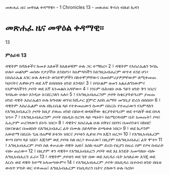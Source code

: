 ﻿
 መጽሐፈ ዜና መዋዕል ቀዳማዊ። - 1 Chronicles 13 - መጽሐፍ ቅዱስ ብሉይ ኪዳን
#  መጽሐፈ ዜና መዋዕል ቀዳማዊ።
13
### ምዕራፍ 13
ዳዊትም ከሻለቆችና ከመቶ አለቆች ከአለቆቹም ሁሉ ጋር ተማከረ።
2 ፤ ዳዊትም የእስራኤልን ጉባኤ ሁሉ። መልካም መስሎ የታያችሁ እንደሆነ፥ ከአምላካችን ከእግዚአብሔርም ወጥቶ እንደ ሆነ፥ በእስራኤል አገር ሁሉ ለቀሩት ወንድሞቻችን በከተሞቻቸውና በመሰምሪያዎቻቸውም ለሚቀመጡ ካህናትና ሌዋውያን ወደ እኛ ይሰበሰቡ ዘንድ እንላክ፤
3 ፤ በሳኦልም ዘመን አልፈለግነውምና የአምላካችንን ታቦት ወደ እኛ እንመልስ አላቸው።
4 ፤ ነገሩም በሕዝቡ ሁሉ ዓይን ዘንድ ቅን ነበረና ጉባኤው ሁሉ። እንዲሁ እናደርጋለን አሉ።
5 ፤ የእግዚአብሔርንም ታቦት ከቂርያትይዓሪም ያመጡ ዘንድ ዳዊት እስራኤልን ሁሉ ከግብጽ ወንዝ ከሺሖር ጀምሮ እስከ ሐማት መግቢያ ድረስ ሰበሰበ።
6 ፤ ዳዊትም እስራኤልም ሁሉ በኪሩቤል ላይ የተቀመጠውን ስሙም በእርሱ የተጠራውን የአምላክን የእግዚአብሔርን ታቦት ከዚያ ያወጡ ዘንድ በይሁዳ ወዳለችው ቂርያትይዓሪም ወደ ተባለች ወደ በኣላ ሄዱ።
7 ፤ የእግዚአብሔርንም ታቦት በአዲስ ሰረገላ ላይ ጫኑት፥ ከአሚናዳብም ቤት አመጡት፤ ዖዛና አሒዮም ሠረገላውን ይነዱ ነበር።
8 ፤ ዳዊትና እስራኤል ሁሉ በቅኔና በበገና በመሰንቆና በከበሮ በጸናጽልና በመለከት በእግዚአብሔር ፊት በሙሉ ኃይላቸው ይጫወቱ ነበር።
9 ፤ ወደ ኪዶንም አውድማ በደረሱ ጊዜ በሬዎቹ ይፋንኑ ነበርና ታቦቱን ሊይዝ ዖዛ እጁን ዘረጋ።
10 ፤ የእግዚአብሔርም ቍጣ በዖዛ ላይ ነደደ፥ እጁንም ወደ ታቦቱ ስለ ዘረጋ ቀሠፈው፤ በዚያም በእግዚአብሔር ፊት ሞተ።
11 ፤ እግዚአብሔርም ዖዛን ስለ ቀሠፈው ዳዊት አዘነ፤ እስከ ዛሬም ድረስ የዚያን ስፍራ ስም የዖዛ ስብራት ብሎ ጠራው።
12 ፤ በዚያም ቀን ዳዊት። የእግዚአብሔርን ታቦት ወደ እኔ እንዴት አመጣለሁ ብሎ እግዚአብሔርን ፈራ።
13 ፤ ዳዊትም ታቦቱን ወደ ጌት ሰው ወደ አቢዳራ ቤት አሳለፈው እንጂ ወደ እርሱ ወደ ዳዊት ከተማ አላመጣውም።
14 ፤ የእግዚአብሔርም ታቦት በአቢዳራ ቤተሰብ ዘንድ በቤቱ ውስጥ ሦስት ወር ተቀመጠ፤ እግዚአብሔርም የአቢዳራን ቤትና ያለውን ሁሉ ባረከ። 
